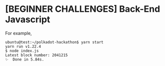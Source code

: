 # [BEGINNER CHALLENGES] Back-End Javascript

For example,
```
ubuntu@test:~/polkadot-hackathon$ yarn start
yarn run v1.22.4
$ node index.js
Latest block number: 2041215
✨  Done in 5.84s.
```
